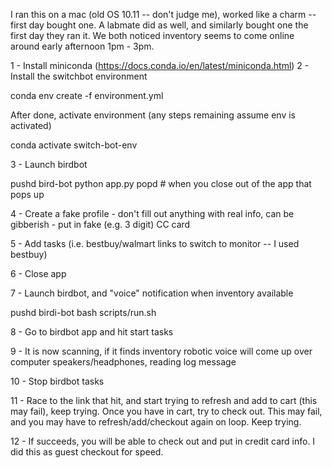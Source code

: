 
I ran this on a mac (old OS 10.11 -- don't judge me), worked like a charm -- first day bought one.
A labmate did as well, and similarly bought one the first day they ran it.
We both noticed inventory seems to come online around early afternoon 1pm - 3pm.

1 - Install miniconda (https://docs.conda.io/en/latest/miniconda.html)
2 - Install the switchbot environment

conda env create -f environment.yml

After done, activate environment (any steps remaining assume env is activated)

conda activate switch-bot-env

3 - Launch birdbot

pushd bird-bot
python app.py
popd # when you close out of the app that pops up

4 - Create a fake profile
    - don't fill out anything with real info, can be gibberish
    - put in fake (e.g. 3 digit) CC card

5 - Add tasks (i.e. bestbuy/walmart links to switch to monitor -- I used bestbuy)


6 - Close app

7 - Launch birdbot, and "voice" notification when inventory available

pushd birdi-bot
bash scripts/run.sh

8 - Go to birdbot app and hit start tasks

9 - It is now scanning, if it finds inventory robotic voice will come up over computer speakers/headphones, reading log message

10 - Stop birdbot tasks

11 - Race to the link that hit, and start trying to refresh and add to cart (this may fail), keep trying. Once you have in cart, try to check out. This may fail, and you may have to refresh/add/checkout again on loop. Keep trying.

12 - If succeeds, you will be able to check out and put in credit card info. I did this as guest checkout for speed.


